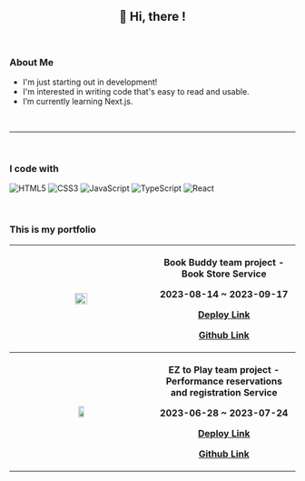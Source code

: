 <h2 align="center">👋 Hi, there ! </h2>
<br />

<h3> About Me </h3>

- I'm just starting out in development!
- I'm interested in writing code that's easy to read and usable.
- I’m currently learning Next.js.
<br />

-------

<br />

<h3> I code with </h3>

![HTML5](https://img.shields.io/badge/-HTML5-F05032?style=for-the-badge&logo=html5&logoColor=ffffff)
![CSS3](https://img.shields.io/badge/-CSS3-007ACC?style=for-the-badge&logo=css3)
![JavaScript](https://img.shields.io/badge/-JavaScript-%23F7DF1C?style=for-the-badge&logo=javascript&logoColor=000000&labelColor=%23F7DF1C&color=%23FFCE5A)
![TypeScript](https://img.shields.io/badge/-TypeScript-007ACC?style=for-the-badge&logo=typescript&logoColor=white)
![React](https://img.shields.io/badge/-React-222222?style=for-the-badge&logo=react)

<br />

<h3> This is my portfolio </h3>

<table>
  <tbody>
    <tr>
      <th width='50%'><img src='https://github.com/AngryDoggaebi/AngryDoggaebi/assets/120698922/580b416f-623f-4b13-a991-14f511c00f50' width='30%'></th>
      <th>
        <p><b>Book Buddy</b> team project - Book Store Service</p>
        <p>2023-08-14 ~ 2023-09-17</p>
        <p><a href="https://bookbuddy-cook.netlify.app/">Deploy Link</a></p>
        <p><a href="github.com/AngryDoggaebi/bookbuddy">Github Link</a></p>
      </th>
    </tr>
    <tr>
      <th width='50%'><img src='https://github.com/AngryDoggaebi/AngryDoggaebi/assets/120698922/72db8cf4-e102-413d-a7fd-63daaf80cbe1' width='20%'/></th>
      <th>
        <p><b>EZ to Play</b> team project - Performance reservations and registration Service</p>
        <p>2023-06-28 ~ 2023-07-24</p>
        <p><a href="https://ez-to-play.netlify.app/">Deploy Link</a></p>
        <p><a href="https://github.com/AngryDoggaebi/EZtoPlay">Github Link</a></p>
    </th>
  </tbody>
</table>




<!--
**AngryDoggaebi/AngryDoggaebi** is a ✨ _special_ ✨ repository because its `README.md` (this file) appears on your GitHub profile.

Here are some ideas to get you started:

- 🔭 I’m currently working on ...
- 🌱 I’m currently learning ...
- 👯 I’m looking to collaborate on ...
- 🤔 I’m looking for help with ...
- 💬 Ask me about ...
- 📫 How to reach me: ...
- 😄 Pronouns: ...
- ⚡ Fun fact: ...
-->
